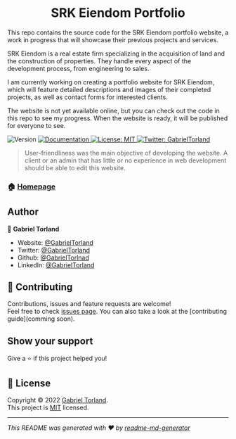 <h1 align="center">SRK Eiendom Portfolio</h1>

<p>
This repo contains the source code for the SRK Eiendom portfolio website, a work in progress that will showcase their previous projects and services.
</p>
<p>
SRK Eiendom is a real estate firm specializing in the acquisition of land and the construction of properties. They handle every aspect of the development process, from engineering to sales.
</p>
<p>
I am currently working on creating a portfolio website for SRK Eiendom, which will feature detailed descriptions and images of their completed projects, as well as contact forms for interested clients.
</p>  
<p>
The website is not yet available online, but you can check out the code in this repo to see my progress. When the website is ready, it will be published for everyone to see.
</p>


<p>
  <img alt="Version" src="https://img.shields.io/badge/version-1.0-blue.svg?cacheSeconds=2592000" />
  <a href="https://gabrieltorland.com" target="_blank">
    <img alt="Documentation" src="https://img.shields.io/badge/documentation-yes-brightgreen.svg" />
  </a>
  <a href="https://github.com/GabrielTorland/srk_eiendom_portfolio/blob/main/LICENSE.md" target="_blank">
    <img alt="License: MIT" src="https://img.shields.io/badge/License-MIT-yellow.svg" />
  </a>
  <a href="https://twitter.com/GabrielTorland" target="_blank">
    <img alt="Twitter: GabrielTorland" src="https://img.shields.io/twitter/follow/GabrielTorland.svg?style=social" />
  </a>
</p>

> User-friendliness was the main objective of developing the website. A client or an admin that has little or no experience in web development should be able to edit this website.

### 🏠 [Homepage](https://gabrieltorland.com)

## Author

👤 **Gabriel Torland**

* Website: [@GabrielTorland](https://gabrieltorland.com)
* Twitter: [@GabrielTorland](https://twitter.com/GabrielTorland)
* Github: [@GabrielTorlnad](https://github.com/GabrielTorland)
* LinkedIn: [@GabrielTorland](https://linkedin.com/in/gabriel-torland-37b75a230)

## 🤝 Contributing

Contributions, issues and feature requests are welcome!<br />Feel free to check [issues page](https://github.com/GabrielTorland/srk_eiendom_portfolio/issues). You can also take a look at the [contributing guide](comming soon).

## Show your support

Give a ⭐️ if this project helped you!

## 📝 License

Copyright © 2022 [Gabriel Torland](https://github.com/GabrielTorlnad).<br />
This project is [MIT](https://github.com/GabrielTorland/srk_eiendom_portfolio/blob/main/LICENSE.md) licensed.

***
_This README was generated with ❤️ by [readme-md-generator](https://github.com/kefranabg/readme-md-generator)_
